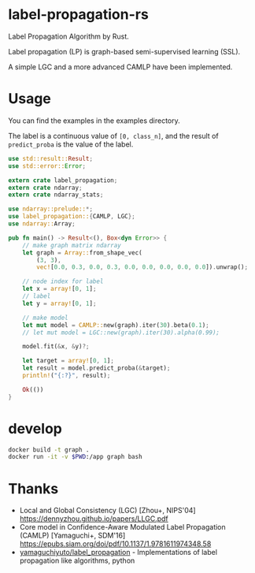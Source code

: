 # label-propagation-rs

Label Propagation Algorithm by Rust.

Label propagation (LP) is graph-based semi-supervised learning (SSL).

A simple LGC and a more advanced CAMLP have been implemented.


# Usage

You can find the examples in the examples directory.

The label is a continuous value of `[0, class_n]`, and the result of `predict_proba` is the value of the label.

```rust
use std::result::Result;
use std::error::Error;

extern crate label_propagation;
extern crate ndarray;
extern crate ndarray_stats;

use ndarray::prelude::*;
use label_propagation::{CAMLP, LGC};
use ndarray::Array;

pub fn main() -> Result<(), Box<dyn Error>> {
    // make graph matrix ndarray
    let graph = Array::from_shape_vec(
        (3, 3),
        vec![0.0, 0.3, 0.0, 0.3, 0.0, 0.0, 0.0, 0.0, 0.0]).unwrap();

    // node index for label
    let x = array![0, 1];
    // label
    let y = array![0, 1];

    // make model
    let mut model = CAMLP::new(graph).iter(30).beta(0.1);
    // let mut model = LGC::new(graph).iter(30).alpha(0.99);

    model.fit(&x, &y)?;

    let target = array![0, 1];
    let result = model.predict_proba(&target);
    println!("{:?}", result);

    Ok(())
}
```


# develop

```sh
docker build -t graph .
docker run -it -v $PWD:/app graph bash
```

# Thanks

- Local and Global Consistency (LGC) [Zhou+, NIPS'04] https://dennyzhou.github.io/papers/LLGC.pdf
- Core model in Confidence-Aware Modulated Label Propagation (CAMLP) [Yamaguchi+, SDM'16] https://epubs.siam.org/doi/pdf/10.1137/1.9781611974348.58
- [yamaguchiyuto/label_propagation](https://github.com/yamaguchiyuto/label_propagation) - Implementations of label propagation like algorithms, python

